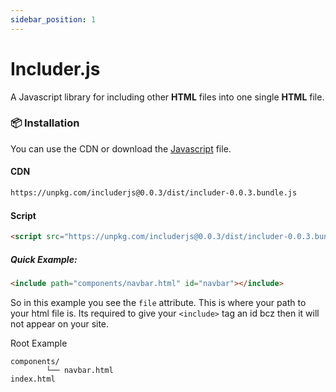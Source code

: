 ```yaml
---
sidebar_position: 1
---
```


# Includer.js

A Javascript library for including other **HTML** files into one single **HTML** file.

### 📦 Installation

You can use the CDN or download the [Javascript](https://cdn.hypll.org/services/programing/includerjs/includer.min.js) file.

#### CDN

```bash
https://unpkg.com/includerjs@0.0.3/dist/includer-0.0.3.bundle.js
```

#### Script

```html
<script src="https://unpkg.com/includerjs@0.0.3/dist/includer-0.0.3.bundle.js"></script>
```

##### Quick Example:

```html
<include path="components/navbar.html" id="navbar"></include>
```

So in this example you see the `file` attribute. This is where your path to your html file is. Its required to give your `<include>` tag an id bcz then it will not appear on your site.

Root Example

```shell
components/
        └── navbar.html
index.html
```
